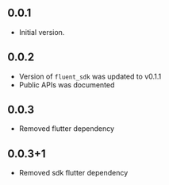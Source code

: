 ## 0.0.1

* Initial version.

## 0.0.2

* Version of `fluent_sdk` was updated to v0.1.1
* Public APIs was documented

## 0.0.3

* Removed flutter dependency

## 0.0.3+1

* Removed sdk flutter dependency